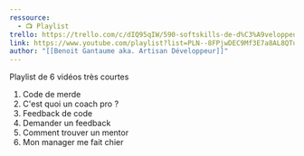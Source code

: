 ```yaml
---
ressource:
  - 📺 Playlist
trello: https://trello.com/c/dIQ95qIW/590-softskills-de-d%C3%A9veloppeur-artisan-d%C3%A9veloppeur
link: https://www.youtube.com/playlist?list=PLN--8FPjwDEC9Mf3E7a8AL8QTuKgP5Xps
author: "[[Benoit Gantaume aka. Artisan Développeur]]"
---
```


Playlist de 6 vidéos très courtes
1. Code de merde
2. C'est quoi un coach pro ?
3. Feedback de code
4. Demander un feedback
5. Comment trouver un mentor 
6. Mon manager me fait chier


